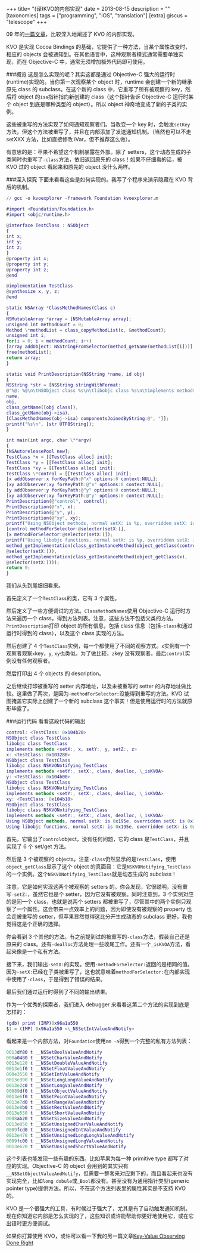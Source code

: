 +++
title= "(译)KVO的内部实现"
date = 2013-08-15
description = ""
[taxonomies]
tags = ["programming", "iOS", "translation"]
[extra]
giscus = "telescope"
+++

09 年的[一篇文章](http://www.mikeash.com/pyblog/friday-qa-2009-01-23.html)，比较深入地阐述了 KVO 的内部实现。

KVO 是实现 Cocoa Bindings 的基础，它提供了一种方法，当某个属性改变时，相应的 objects 会被通知到。在其他语言中，这种观察者模式通常需要单独实现，而在 Objective-C 中，通常无须增加额外代码即可使用。

###概览
这是怎么实现的呢？其实这都是通过 Objective-C 强大的运行时(runtime)实现的。当你第一次观察某个 object 时，runtime 会创建一个新的继承原先 class 的 subclass。在这个新的 class 中，它重写了所有被观察的 key，然后将 object 的`isa`指针指向新创建的 class（这个指针告诉 Objective-C 运行时某个 object 到底是哪种类型的 object）。所以 object 神奇地变成了新的子类的实例。

这些被重写的方法实现了如何通知观察者们。当改变一个 key 时，会触发`setKey`方法，但这个方法被重写了，并且在内部添加了发送通知机制。（当然也可以不走 setXXX 方法，比如直接修改 iVar，但不推荐这么做）。

有意思的是：苹果不希望这个机制暴露在外部。除了 setters，这个动态生成的子类同时也重写了`-class`方法，依旧返回原先的 class！如果不仔细看的话，被 KVO 过的 object 看起来和原先的 object 没什么两样。

###深入探究
下面来看看这些是如何实现的。我写了个程序来演示隐藏在 KVO 背后的机制。

```m
// gcc -o kvoexplorer -framework Foundation kvoexplorer.m

#import <Foundation/Foundation.h>
#import <objc/runtime.h>

@interface TestClass : NSObject
{
int x;
int y;
int z;
}
@property int x;
@property int y;
@property int z;
@end

@implementation TestClass
@synthesize x, y, z;
@end

static NSArray *ClassMethodNames(Class c)
{
NSMutableArray *array = [NSMutableArray array];
unsigned int methodCount = 0;
Method \*methodList = class_copyMethodList(c, &methodCount);
unsigned int i;
for(i = 0; i < methodCount; i++)
[array addObject: NSStringFromSelector(method_getName(methodList[i]))];
free(methodList);
return array;
}

static void PrintDescription(NSString *name, id obj)
{
NSString *str = [NSString stringWithFormat:
@"%@: %@\n\tNSObject class %s\n\tlibobjc class %s\n\timplements methods <%@>",
name,
obj,
class_getName([obj class]),
class_getName(obj->isa),
[ClassMethodNames(obj->isa) componentsJoinedByString:@", "]];
printf("%s\n", [str UTF8String]);
}

int main(int argc, char \**argv)
{
[NSAutoreleasePool new];
TestClass *x = [[TestClass alloc] init];
TestClass *y = [[TestClass alloc] init];
TestClass *xy = [[TestClass alloc] init];
TestClass \*control = [[TestClass alloc] init];
[x addObserver:x forKeyPath:@"x" options:0 context:NULL];
[xy addObserver:xy forKeyPath:@"x" options:0 context:NULL];
[y addObserver:y forKeyPath:@"y" options:0 context:NULL];
[xy addObserver:xy forKeyPath:@"y" options:0 context:NULL];
PrintDescription(@"control", control);
PrintDescription(@"x", x);
PrintDescription(@"y", y);
PrintDescription(@"xy", xy);
printf("Using NSObject methods, normal setX: is %p, overridden setX: is %p\n",
[control methodForSelector:@selector(setX:)],
[x methodForSelector:@selector(setX:)]);
printf("Using libobjc functions, normal setX: is %p, overridden setX: is %p\n",
method_getImplementation(class_getInstanceMethod(object_getClass(control),
@selector(setX:))),
method_getImplementation(class_getInstanceMethod(object_getClass(x),
@selector(setX:))));
return 0;
}
```

我们从头到尾细细看来。

首先定义了一个`TestClass`的类，它有 3 个属性。

然后定义了一些方便调试的方法。`ClassMethodNames`使用 Objective-C 运行时方法来遍历一个 class，得到方法列表。注意，这些方法不包括父类的方法。`PrintDescription`打印 object 的所有信息，包括 class 信息（包括`-class`和通过运行时得到的 class），以及这个 class 实现的方法。

然后创建了 4 个`TestClass`实例，每一个都使用了不同的观察方式。`x`实例有一个观察者观察`x`key，`y`, `xy`也类似。为了做比较，`z`key 没有观察者。最后`control`实例没有任何观察者。

然后打印出 4 个 objects 的 description。

之后继续打印被重写的 setter 内存地址，以及未被重写的 setter 的内存地址做比较。这里做了两次，是因为`-methodForSelector:`没能得到重写的方法。KVO 试图掩盖它实际上创建了一个新的 subclass 这个事实！但是使用运行时的方法就原形毕露了。

###运行代码
看看这段代码的输出

```m
control: <TestClass: 0x104b20>
NSObject class TestClass
libobjc class TestClass
implements methods <setX:, x, setY:, y, setZ:, z>
x: <TestClass: 0x103280>
NSObject class TestClass
libobjc class NSKVONotifying_TestClass
implements methods <setY:, setX:, class, dealloc, \_isKVOA>
y: <TestClass: 0x104b00>
NSObject class TestClass
libobjc class NSKVONotifying_TestClass
implements methods <setY:, setX:, class, dealloc, \_isKVOA>
xy: <TestClass: 0x104b10>
NSObject class TestClass
libobjc class NSKVONotifying_TestClass
implements methods <setY:, setX:, class, dealloc, \_isKVOA>
Using NSObject methods, normal setX: is 0x195e, overridden setX: is 0x195e
Using libobjc functions, normal setX: is 0x195e, overridden setX: is 0x96a1a550
```

首先，它输出了`control`object，没有任何问题，它的 class 是`TestClass`，并且实现了 6 个 set/get 方法。

然后是 3 个被观察的 objects。注意`-class`仍然显示的是`TestClass`，使用`object_getClass`显示了这个 object 的真面目：它是`NSKVONotifying_TestClass`的一个实例。这个`NSKVONotifying_TestClass`就是动态生成的 subclass！

注意，它是如何实现这两个被观察的 setters 的。你会发现，它很聪明，没有重写`-setZ:`，虽然它也是个 setter，因为它没有被观察。同时注意到，3 个实例对应的是同一个 class，也就是说两个 setters 都被重写了，尽管其中的两个实例只观察了一个属性。这会带来一点效率上的问题，因为即使没有被观察的 property 也会走被重写的 setter，但苹果显然觉得这比分开生成动态的 subclass 更好，我也觉得这是个正确的选择。

你会看到 3 个其他的方法。有之前提到过的被重写的`-class`方法，假装自己还是原来的 class。还有`-dealloc`方法处理一些收尾工作。还有一个`_isKVOA`方法，看起来像是一个私有方法。

接下来，我们输出`-setX:`的实现。使用`-methodForSelector:`返回的是相同的值。因为`-setX:`已经在子类被重写了，这也就意味着`methodForSelector:`在内部实现中使用了`-class`，于是得到了错误的结果。

最后我们通过运行时得到了不同的输出结果。

作为一个优秀的探索者，我们进入 debugger 来看看这第二个方法的实现到底是怎样的：

```m
(gdb) print (IMP)0x96a1a550
$1 = (IMP) 0x96a1a550 <\_NSSetIntValueAndNotify>
```

看起来是一个内部方法，对`Foundation`使用`nm -a`得到一个完整的私有方法列表：

```m
0013df80 t __NSSetBoolValueAndNotify
000a0480 t __NSSetCharValueAndNotify
0013e120 t __NSSetDoubleValueAndNotify
0013e1f0 t __NSSetFloatValueAndNotify
000e3550 t __NSSetIntValueAndNotify
0013e390 t __NSSetLongLongValueAndNotify
0013e2c0 t __NSSetLongValueAndNotify
00089df0 t __NSSetObjectValueAndNotify
0013e6f0 t __NSSetPointValueAndNotify
0013e7d0 t __NSSetRangeValueAndNotify
0013e8b0 t __NSSetRectValueAndNotify
0013e550 t __NSSetShortValueAndNotify
0008ab20 t __NSSetSizeValueAndNotify
0013e050 t __NSSetUnsignedCharValueAndNotify
0009fcd0 t __NSSetUnsignedIntValueAndNotify
0013e470 t __NSSetUnsignedLongLongValueAndNotify
0009fc00 t __NSSetUnsignedLongValueAndNotify
0013e620 t __NSSetUnsignedShortValueAndNotify
```

这个列表也能发现一些有趣的东西。比如苹果为每一种 primitive type 都写了对应的实现。Objective-C 的 object 会用到的其实只有`__NSSetObjectValueAndNotify`，但需要一整套来对应剩下的，而且看起来也没有实现完全，比如`long dobule`或`_Bool`都没有。甚至没有为通用指针类型(generic pointer type)提供方法。所以，不在这个方法列表里的属性其实是不支持 KVO 的。

KVO 是一个很强大的工具，有时候过于强大了，尤其是有了自动触发通知机制。现在你知道它内部是怎么实现的了，这些知识或许能帮助你更好地使用它，或在它出错时更方便调试。

如果你打算使用 KVO，或许可以看一下我的另一篇文章[Key-Value Observing Done Right](http://www.mikeash.com/?page=pyblog/key-value-observing-done-right.html)
